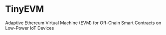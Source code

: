 # TinyEVM
Adaptive Ethereum Virtual Machine (EVM) for Off-Chain Smart Contracts on Low-Power IoT Devices
